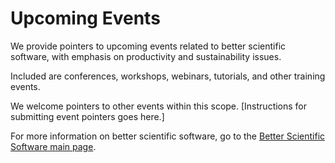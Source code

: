 # Upcoming Events

We provide pointers to upcoming events related to better scientific software, with emphasis on productivity and sustainability issues.  

Included are conferences, workshops, webinars, tutorials, and other training events.  

We welcome pointers to other events within this scope. [Instructions for submitting event pointers goes here.]

For more information on better scientific software, go to the [Better Scientific Software main page](http://betterscientificsoftware.info).
